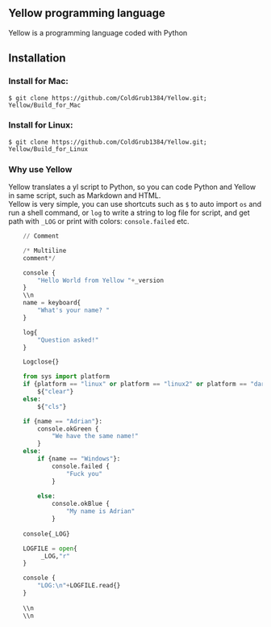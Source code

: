 ## Yellow programming language

Yellow is a programming language coded with Python


## Installation

### Install for Mac:<br/>
`$ git clone https://github.com/ColdGrub1384/Yellow.git; Yellow/Build_for_Mac`
<br/>

### Install for Linux:<br/>
`$ git clone https://github.com/ColdGrub1384/Yellow.git; Yellow/Build_for_Linux`

### Why use Yellow

Yellow translates a yl script to Python, so you can code Python and Yellow in same script, such as Markdown and HTML.</br>
Yellow is very simple, you can use shortcuts such as ```$``` to auto import ```os``` and run a shell command, or ```log``` to write a string to log file for script, and get path with ```_LOG``` or print with colors: ```console.failed``` etc. <br/>

```python
    // Comment

    /* Multiline
    comment*/

    console {
        "Hello World from Yellow "+_version
    }
    \\n
    name = keyboard{
        "What's your name? "
    }

    log{
        "Question asked!"
    }

    Logclose{}

    from sys import platform
    if {platform == "linux" or platform == "linux2" or platform == "darwin"}
        ${"clear"}
    else:
        ${"cls"}

    if {name == "Adrian"}:
        console.okGreen {
            "We have the same name!"
        }
    else:
        if {name == "Windows"}:
            console.failed {
                "Fuck you"
            }
        
        else:
            console.okBlue {
                "My name is Adrian"
            }
 
    console{_LOG}

    LOGFILE = open{
         _LOG,"r"
    }

    console {
        "LOG:\n"+LOGFILE.read{}
    }
    
    \\n
    \\n
    
```
